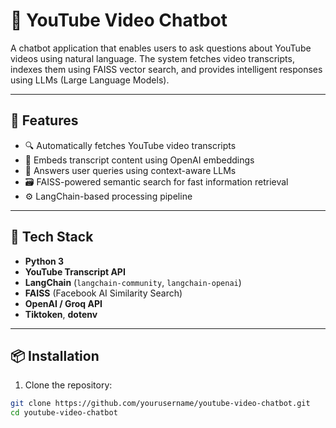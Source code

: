 # 🎥 YouTube Video Chatbot

A chatbot application that enables users to ask questions about YouTube videos using natural language. The system fetches video transcripts, indexes them using FAISS vector search, and provides intelligent responses using LLMs (Large Language Models).

---

## 🚀 Features

- 🔍 Automatically fetches YouTube video transcripts
- 🧠 Embeds transcript content using OpenAI embeddings
- 💬 Answers user queries using context-aware LLMs
- 🗃️ FAISS-powered semantic search for fast information retrieval
- ⚙️ LangChain-based processing pipeline

---

## 🧰 Tech Stack

- **Python 3**
- **YouTube Transcript API**
- **LangChain** (`langchain-community`, `langchain-openai`)
- **FAISS** (Facebook AI Similarity Search)
- **OpenAI / Groq API**
- **Tiktoken**, **dotenv**

---

## 📦 Installation

1. Clone the repository:

```bash
git clone https://github.com/yourusername/youtube-video-chatbot.git
cd youtube-video-chatbot
